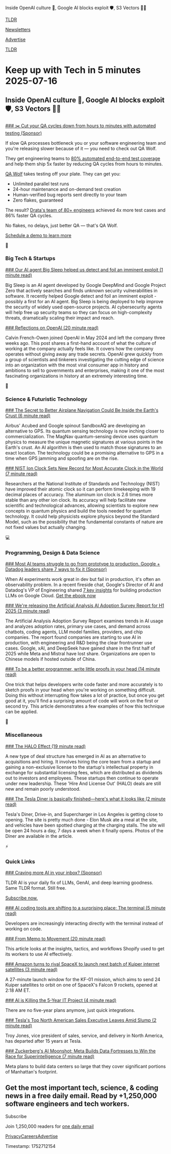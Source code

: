 Inside OpenAI culture 💼, Google AI blocks exploit 🛡️, S3 Vectors 👨‍💻

[TLDR](/)

[Newsletters](/newsletters)

[Advertise](https://advertise.tldr.tech/)

[TLDR](/)

# Keep up with Tech in 5 minutes 2025-07-16

## Inside OpenAI culture 💼, Google AI blocks exploit 🛡️, S3 Vectors 👨‍💻

### 

[### ✂️ Cut your QA cycles down from hours to minutes with automated testing (Sponsor)](https://www.qawolf.com?utm_source=tldr&amp;utm_medium=newsletter&amp;utm_campaign=ACQ_All_Demo_Conversions__NewsletterAudience_-_Newsletter_CutQACycles_20250716-None_Experiment-FALSE&amp;utm_term=headline-CutYourQACyclesDownFromHoursToMinutesWithAutomatedTesting&amp;utm_content=CutQACycles_ScheduleADemoToLearnMore_None_Headline%3ACutYourQACyclesDownFromHoursToMinutesWithAutomatedTesting____Newsletter-PrimaryPlacement_20250716_v1_)

If slow QA processes bottleneck you or your software engineering team and you're releasing slower because of it — you need to check out QA Wolf.

They get engineering teams to [80% automated end-to-end test coverage](https://www.qawolf.com/how-it-works?utm_source=tldr&utm_medium=newsletter&utm_campaign=ACQ_All_Demo_Conversions__NewsletterAudience_-_Newsletter_CutQACycles_20250716-None_Experiment-FALSE&utm_term=body-80PercentAutomatedEndToEndTestCoverage&utm_content=CutQACycles_ScheduleADemoToLearnMore_None_Headline%3ACutYourQACyclesDownFromHoursToMinutesWithAutomatedTesting____Newsletter-PrimaryPlacement_20250716_v1_) and help them ship 5x faster by reducing QA cycles from hours to minutes.

[QA Wolf](https://www.qawolf.com?utm_source=tldr&utm_medium=newsletter&utm_campaign=ACQ_All_Demo_Conversions__NewsletterAudience_-_Newsletter_CutQACycles_20250716-None_Experiment-FALSE&utm_term=body-QAWolf&utm_content=CutQACycles_ScheduleADemoToLearnMore_None_Headline%3ACutYourQACyclesDownFromHoursToMinutesWithAutomatedTesting____Newsletter-PrimaryPlacement_20250716_v1_) takes testing off your plate. They can get you:

* Unlimited parallel test runs
* 24-hour maintenance and on-demand test creation
* Human-verified bug reports sent directly to your team
* Zero flakes, guaranteed

The result? [Drata's team of 80+ engineers](https://www.qawolf.com/case-studies/drata?utm_source=tldr&utm_medium=newsletter&utm_campaign=ACQ_All_Demo_Conversions__NewsletterAudience_-_Newsletter_CutQACycles_20250716-None_Experiment-FALSE&utm_term=body-DratasTeamOf80PlusEngineers&utm_content=CutQACycles_ScheduleADemoToLearnMore_None_Headline%3ACutYourQACyclesDownFromHoursToMinutesWithAutomatedTesting____Newsletter-PrimaryPlacement_20250716_v1_) achieved 4x more test cases and 86% faster QA cycles.

No flakes, no delays, just better QA — that's QA Wolf.

[Schedule a demo to learn more](https://www.qawolf.com?utm_source=tldr&utm_medium=newsletter&utm_campaign=ACQ_All_Demo_Conversions__NewsletterAudience_-_Newsletter_CutQACycles_20250716-None_Experiment-FALSE&utm_term=cta-ScheduleADemoToLearnMore&utm_content=CutQACycles_ScheduleADemoToLearnMore_None_Headline%3ACutYourQACyclesDownFromHoursToMinutesWithAutomatedTesting____Newsletter-PrimaryPlacement_20250716_v1_)

📱

### Big Tech & Startups

[### Our AI agent Big Sleep helped us detect and foil an imminent exploit (1 minute read)](https://threadreaderapp.com/thread/1945109878990627106.html?utm_source=tldrnewsletter)

Big Sleep is an AI agent developed by Google DeepMind and Google Project Zero that actively searches and finds unknown security vulnerabilities in software. It recently helped Google detect and foil an imminent exploit - possibly a first for an AI agent. Big Sleep is being deployed to help improve the security of widely used open-source projects. AI cybersecurity agents will help free up security teams so they can focus on high-complexity threats, dramatically scaling their impact and reach.

[### Reflections on OpenAI (20 minute read)](https://calv.info/openai-reflections?utm_source=tldrnewsletter)

Calvin French-Owen joined OpenAI in May 2024 and left the company three weeks ago. This post shares a first-hand account of what the culture of working at the company actually feels like. It covers how the company operates without giving away any trade secrets. OpenAI grew quickly from a group of scientists and tinkerers investigating the cutting edge of science into an organization with the most viral consumer app in history and ambitions to sell to governments and enterprises, making it one of the most fascinating organizations in history at an extremely interesting time.

🚀

### Science & Futuristic Technology

[### The Secret to Better Airplane Navigation Could Be Inside the Earth's Crust (6 minute read)](https://www.wsj.com/articles/the-secret-to-better-airplane-navigation-could-be-inside-the-earths-crust-6f2c34f4?st=vTMcky&reflink=desktopwebshare_permalink&utm_source=tldrnewsletter)

Airbus' Acubed and Google spinout SandboxAQ are developing an alternative to GPS. Its quantum sensing technology is now inching closer to commercialization. The MagNav quantum-sensing device uses quantum physics to measure the unique magnetic signatures at various points in the Earth's crust. An AI algorithm is then used to match those signatures to an exact location. The technology could be a promising alternative to GPS in a time when GPS jamming and spoofing are on the rise.

[### NIST Ion Clock Sets New Record for Most Accurate Clock in the World (7 minute read)](https://www.nist.gov/news-events/news/2025/07/nist-ion-clock-sets-new-record-most-accurate-clock-world?utm_source=tldrnewsletter)

Researchers at the National Institute of Standards and Technology (NIST) have improved their atomic clock so it can perform timekeeping with 19 decimal places of accuracy. The aluminum ion clock is 2.6 times more stable than any other ion clock. Its accuracy will help facilitate new scientific and technological advances, allowing scientists to explore new concepts in quantum physics and build the tools needed for quantum technology. It could help physicists explore physics beyond the Standard Model, such as the possibility that the fundamental constants of nature are not fixed values but actually changing.

💻

### Programming, Design & Data Science

[### Most AI teams struggle to go from prototype to production. Google + Datadog leaders share 7 ways to fix it (Sponsor)](https://www.datadoghq.com/resources/future-of-ai-google-cloud-ebook/?utm_source=tldrnewsletter&amp;utm_medium=newsletter&amp;utm_campaign=dg-coreplatform-ww-ai-google-ebook-tldr)

When AI experiments work great in dev but fail in production, it's often an observability problem. In a recent fireside chat, Google's Director of AI and Datadog's VP of Engineering shared [7 key insights](https://www.datadoghq.com/resources/future-of-ai-google-cloud-ebook/?utm_source=tldrnewsletter&utm_medium=newsletter&utm_campaign=dg-coreplatform-ww-ai-google-ebook-tldr) for building production LLMs on Google Cloud. [Get the ebook now](https://www.datadoghq.com/resources/future-of-ai-google-cloud-ebook/?utm_source=tldrnewsletter&utm_medium=newsletter&utm_campaign=dg-coreplatform-ww-ai-google-ebook-tldr)

[### We're releasing the Artificial Analysis AI Adoption Survey Report for H1 2025 (3 minute read)](https://threadreaderapp.com/thread/1945111158358413348.html?utm_source=tldrnewsletter)

The Artificial Analysis Adoption Survey Report examines trends in AI usage and analyzes adoption rates, primary use cases, and demand across chatbots, coding agents, LLM model families, providers, and chip companies. The report found companies are starting to use AI in production, with engineering and R&D being the clear frontrunner use cases. Google, xAI, and DeepSeek have gained share in the first half of 2025 while Meta and Mistral have lost share. Organizations are open to Chinese models if hosted outside of China.

[### To be a better programmer, write little proofs in your head (14 minute read)](https://the-nerve-blog.ghost.io/to-be-a-better-programmer-write-little-proofs-in-your-head/?utm_source=tldrnewsletter)

One trick that helps developers write code faster and more accurately is to sketch proofs in your head when you're working on something difficult. Doing this without interrupting flow takes a lot of practice, but once you get good at it, you'll find a surprising amount of code will work on the first or second try. This article demonstrates a few examples of how this technique can be applied.

🎁

### Miscellaneous

[### The HALO Effect (19 minute read)](https://kwokchain.com/2025/07/15/the-halo-effect/?utm_source=tldrnewsletter)

A new type of deal structure has emerged in AI as an alternative to acquisitions and hiring. It involves hiring the core team from a startup and gaining a non-exclusive license to the startup's intellectual property in exchange for substantial licensing fees, which are distributed as dividends out to investors and employees. These startups then continue to operate under new leadership. These 'Hire And License Out' (HALO) deals are still new and remain poorly understood.

[### The Tesla Diner is basically finished—here's what it looks like (2 minute read)](https://www.teslarati.com/tesla-diner-basically-finished-looks/?utm_source=tldrnewsletter)

Tesla's Diner, Drive-in, and Supercharger in Los Angeles is getting close to opening. The site is pretty much done - Elon Musk ate a meal at the site, and vehicles have been spotted charging at the charging stalls. The site will be open 24 hours a day, 7 days a week when it finally opens. Photos of the Diner are available in the article.

⚡

### Quick Links

[### Craving more AI in your inbox? (Sponsor)](https://tldr.tech/ai/?utm_source=tldr&amp;utm_medium=newsletter&amp;utm_campaign=quicklinks07162025)

TLDR AI is your daily fix of LLMs, GenAI, and deep learning goodness. Same TLDR format. Still free.

[Subscribe now.](https://tldr.tech/ai/?utm_source=tldr&utm_medium=newsletter&utm_campaign=quicklinks07162025)

[### AI coding tools are shifting to a surprising place: The terminal (5 minute read)](https://techcrunch.com/2025/07/15/ai-coding-tools-are-shifting-to-a-surprising-place-the-terminal/?utm_source=tldrnewsletter)

Developers are increasingly interacting directly with the terminal instead of working on code.

[### From Memo to Movement (20 minute read)](https://www.firstround.com/ai/shopify?utm_source=tldrnewsletter)

This article looks at the insights, tactics, and workflows Shopify used to get its workers to use AI effectively.

[### Amazon turns to rival SpaceX to launch next batch of Kuiper internet satellites (3 minute read)](https://www.cnbc.com/2025/07/15/amazon-teams-up-with-rival-musks-spacex-to-launch-kuiper-satellites.html?utm_source=tldrnewsletter)

A 27-minute launch window for the KF-01 mission, which aims to send 24 Kuiper satellites to orbit on one of SpaceX's Falcon 9 rockets, opened at 2:18 AM ET.

[### AI is Killing the 5-Year IT Project (4 minute read)](https://analyticsindiamag.com/ai-features/ai-is-killing-the-5-year-it-project/?utm_source=tldrnewsletter)

There are no five-year plans anymore, just quick integrations.

[### Tesla's Top North American Sales Executive Leaves Amid Slump (2 minute read)](https://www.wsj.com/business/autos/tesla-troy-jones-north-american-sales-leaves-b2ac616d?st=jSSSzx&reflink=desktopwebshare_permalink&utm_source=tldrnewsletter)

Troy Jones, vice president of sales, service, and delivery in North America, has departed after 15 years at Tesla.

[### Zuckerberg's AI Moonshot: Meta Builds Data Fortresses to Win the Race for Superintelligence (7 minute read)](https://www.implicator.ai/zuckerbergs-ai-moonshot-meta-builds-data-fortresses-to-win-the-race-for-superintelligence/?utm_source=tldrnewsletter)

Meta plans to build data centers so large that they cover significant portions of Manhattan's footprint.

## Get the most important tech, science, & coding news in a free daily email. Read by +1,250,000 software engineers and tech workers.

Subscribe

Join 1,250,000 readers for [one daily email](/api/latest/tech)

[Privacy](/privacy)[Careers](https://jobs.ashbyhq.com/tldr.tech)[Advertise](/tech/advertise)

Timestamp: 1752712154
